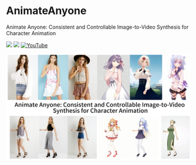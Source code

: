 # AnimateAnyone
Animate Anyone: Consistent and Controllable Image-to-Video Synthesis for Character Animation

<a href='https://humanaigc.github.io/animate-anyone/'><img src='https://img.shields.io/badge/Project-Page-Green'></a> <a href='https://arxiv.org/abs/'><img src='https://img.shields.io/badge/Paper-Arxiv-red'></a> [![YouTube](https://badges.aleen42.com/src/youtube.svg)](https://www.youtube.com/embed/8PCn5hLKNu4?si=8yvBeRNAJuxp77FZ)

![Teaser Image](docs/video_t1.png "Teaser")